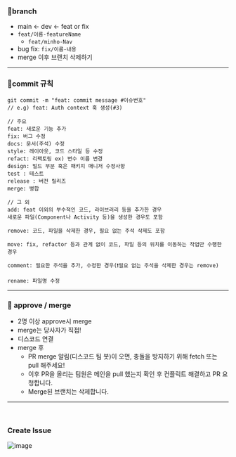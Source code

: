 ### 🐣branch 

- main ← dev ← feat or fix
- `feat/이름-featureName`
    - `feat/minho-Nav`
- bug fix: `fix/이름-내용`
- merge 이후 브랜치 삭제하기

<hr>

### 🐣commit 규칙

```
git commit -m "feat: commit message #이슈번호"
// e.g) feat: Auth context 훅 생성(#3)
```
```
// 주요
feat: 새로운 기능 추가
fix: 버그 수정
docs: 문서(주석) 수정
style: 레이아웃, 코드 스타일 등 수정
refact: 리팩토링 ex) 변수 이름 변경
design: 빌드 부분 혹은 패키지 매니저 수정사항
test : 테스트
release : 버전 릴리즈
merge: 병합

// 그 외
add: feat 이외의 부수적인 코드, 라이브러리 등을 추가한 경우
새로운 파일(Component나 Activity 등)을 생성한 경우도 포함

remove: 코드, 파일을 삭제한 경우, 필요 없는 주석 삭제도 포함

move: fix, refactor 등과 관계 없이 코드, 파일 등의 위치를 이동하는 작업만 수행한 경우

comment: 필요한 주석을 추가, 수정한 경우(❗필요 없는 주석을 삭제한 경우는 remove)

rename: 파일명 수정
```
<hr>

### 🐣 approve / merge

- 2명 이상 approve시 merge
- merge는 당사자가 직접!
- 디스코드 연결
- merge 후
    - PR merge 알림(디스코드 팀 봇)이 오면, 충돌을 방지하기 위해 fetch 또는 pull 해주세요!
    - 이후 PR을 올리는 팀원은 메인을 pull 했는지 확인 후 컨플릭트 해결하고 PR 요청합니다.
    - Merge된 브랜치는 삭제합니다.

<hr>

<br>

### Create Issue
![image](https://github.com/user-attachments/assets/f9702a6e-5e91-4f4e-8ff4-3449e7b6bd6c)